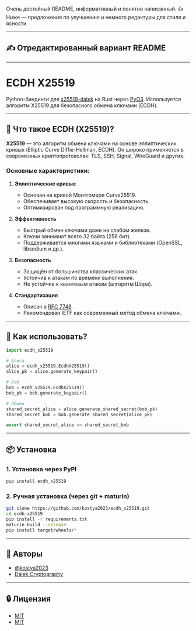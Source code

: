 Очень достойный README, информативный и понятно написанный. 👍 Ниже — предложения по улучшению и немного редактуры для стиля и ясности.

---

## ✍️ Отредактированный вариант README

---

# ECDH X25519

Python-биндинги для [x25519-dalek](https://github.com/dalek-cryptography/x25519-dalek) на Rust через [PyO3](https://github.com/PyO3/pyo3).
Используется алгоритм X25519 для безопасного обмена ключами (ECDH).

---

## 🧠 Что такое ECDH (X25519)?

**X25519** — это алгоритм обмена ключами на основе эллиптических кривых (Elliptic Curve Diffie-Hellman, ECDH). Он широко применяется в современных криптопротоколах: TLS, SSH, Signal, WireGuard и других.

### Основные характеристики:

1. **Эллиптические кривые**

   * Основан на кривой Монтгомери Curve25519.
   * Обеспечивает высокую скорость и безопасность.
   * Оптимизирован под программную реализацию.

2. **Эффективность**

   * Быстрый обмен ключами даже на слабом железе.
   * Ключи занимают всего 32 байта (256 бит).
   * Поддерживается многими языками и библиотеками (OpenSSL, libsodium и др.).

3. **Безопасность**

   * Защищён от большинства классических атак.
   * Устойчив к атакам по времени выполнения.
   * Не устойчив к квантовым атакам (алгоритм Шора).

4. **Стандартизация**

   * Описан в [RFC 7748](https://datatracker.ietf.org/doc/html/rfc7748).
   * Рекомендован IETF как современный метод обмена ключами.

---

## 🚀 Как использовать?

```python
import ecdh_x25519

# Алиса
alice = ecdh_x25519.EcdhX25519()
alice_pk = alice.generate_keypair()

# Боб
bob = ecdh_x25519.EcdhX25519()
bob_pk = bob.generate_keypair()

# Обмен
shared_secret_alice = alice.generate_shared_secret(bob_pk)
shared_secret_bob = bob.generate_shared_secret(alice_pk)

assert shared_secret_alice == shared_secret_bob
```

---

## 📦 Установка

### 1. Установка через PyPI

```bash
pip install ecdh_x25519
```

### 2. Ручная установка (через git + maturin)

```bash
git clone https://github.com/kostya2023/ecdh_x25519.git
cd ecdh_x25519
pip install -r requirements.txt
maturin build --release
pip install target/wheels/*
```

---

## 👥 Авторы

* [@kostya2023](https://www.github.com/kostya2023)
* [Dalek Cryptography](https://github.com/dalek-cryptography)

---

## 🔒 Лицензия

 - [MIT](LICENSE)
 - [MIT](dalek-cryptography-LICENSE)